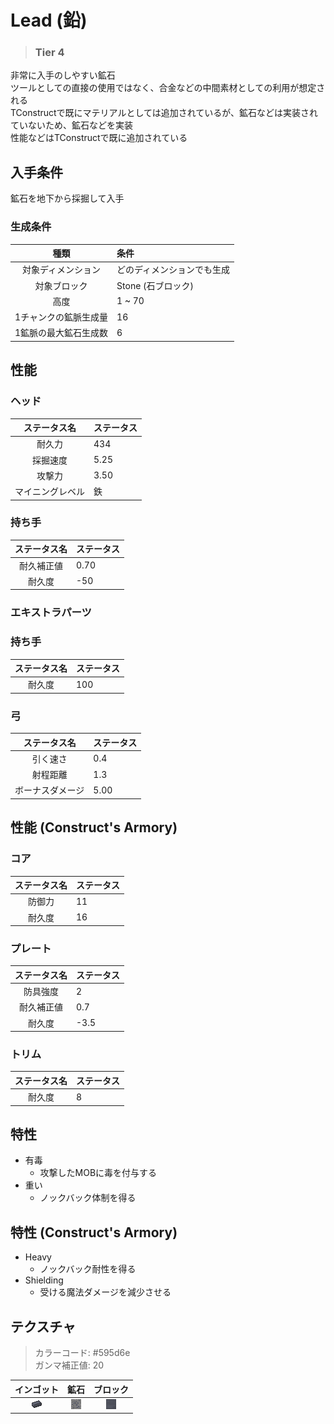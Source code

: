 # Lead (鉛)
> ### Tier 4

非常に入手のしやすい鉱石  
ツールとしての直接の使用ではなく、合金などの中間素材としての利用が想定される  
TConstructで既にマテリアルとしては追加されているが、鉱石などは実装されていないため、鉱石などを実装  
性能などはTConstructで既に追加されている

## 入手条件
鉱石を地下から採掘して入手
### 生成条件
| 種類 | 条件 |
| :--: | :---- |
| 対象ディメンション | どのディメンションでも生成 |
| 対象ブロック | Stone (石ブロック) |
| 高度 | 1 ~ 70 |
| 1チャンクの鉱脈生成量 | 16 |
| 1鉱脈の最大鉱石生成数 | 6 |

## 性能

### ヘッド
| ステータス名 | ステータス |
| :--: | :--- |
| 耐久力 | 434 |
| 採掘速度 | 5.25 |
| 攻撃力 | 3.50 |
| マイニングレベル | 鉄 |

### 持ち手
| ステータス名 | ステータス |
| :--: | :--- |
| 耐久補正値 | 0.70 |
| 耐久度 | -50 |

### エキストラパーツ
### 持ち手
| ステータス名 | ステータス |
| :--: | :--- |
| 耐久度 | 100 |

### 弓
| ステータス名 | ステータス |
| :--: | :--- |
| 引く速さ | 0.4 |
| 射程距離 | 1.3 |
| ボーナスダメージ | 5.00 |

## 性能 (Construct's Armory)

### コア
| ステータス名 | ステータス |
| :--: | :--- |
| 防御力 | 11 |
| 耐久度 | 16 |

### プレート
| ステータス名 | ステータス |
| :--: | :--- |
| 防具強度 | 2 |
| 耐久補正値 | 0.7 |
| 耐久度 | -3.5 |

### トリム
| ステータス名 | ステータス |
| :--: | :--- |
| 耐久度 | 8 |

## 特性
* 有毒
  * 攻撃したMOBに毒を付与する
* 重い
  * ノックバック体制を得る

## 特性 (Construct's Armory)
* Heavy
  * ノックバック耐性を得る
* Shielding
  * 受ける魔法ダメージを減少させる


## テクスチャ
> カラーコード: #595d6e  
> ガンマ補正値: 20

| インゴット | 鉱石 | ブロック |
| :--: | :--: | :--: |
| ![Ingot](Textures/Lead/ingot.png) | ![Ore](Textures/Lead/ore.png) | ![Block](Textures/Lead/block.png) |